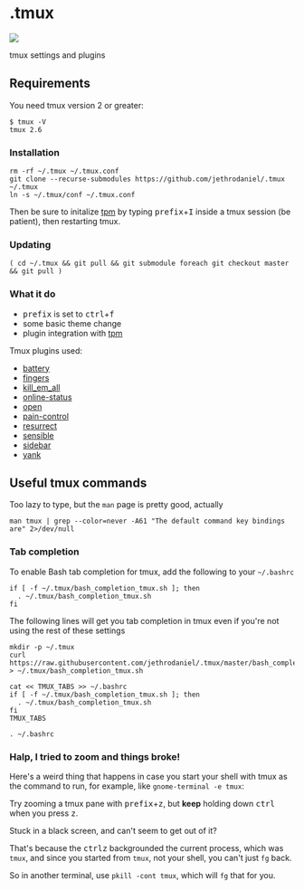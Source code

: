 # .tmux

![](https://img.shields.io/github/license/jethrodaniel/.tmux.svg)


tmux settings and plugins

## Requirements

You need tmux version 2 or greater:

```
$ tmux -V
tmux 2.6
```

### Installation

```
rm -rf ~/.tmux ~/.tmux.conf
git clone --recurse-submodules https://github.com/jethrodaniel/.tmux ~/.tmux
ln -s ~/.tmux/conf ~/.tmux.conf
```

Then be sure to initalize [tpm](https://github.com/tmux-plugins/tpm) by typing <kbd>prefix</kbd>+<kbd>I</kbd> inside a tmux session (be patient), then restarting tmux.

### Updating

```
( cd ~/.tmux && git pull && git submodule foreach git checkout master && git pull )
```

### What it do

- <kbd>prefix</kbd> is set to <kbd>ctrl</kbd>+<kbd>f</kbd>
- some basic theme change
- plugin integration with [tpm](https://github.com/tmux-plugins/tpm)

Tmux plugins used:
* [battery](https://github.com/tmux-plugins/tmux-battery)
* [fingers](https://github.com/Morantron/tmux-fingers)
* [kill_em_all](https://github.com/jethrodaniel/kill_em_all)
* [online-status](https://github.com/tmux-plugins/tmux-online-status)
* [open](https://github.com/tmux-plugins/tmux-open)
* [pain-control](https://github.com/tmux-plugins/tmux-pain-control)
* [resurrect](https://github.com/tmux-plugins/tmux-resurrect)
* [sensible](https://github.com/tmux-plugins/tmux-sensible)
* [sidebar](https://github.com/tmux-plugins/tmux-sidebar)
* [yank](https://github.com/tmux-plugins/tmux-yank)

## Useful tmux commands

Too lazy to type, but the `man` page is pretty good, actually

```
man tmux | grep --color=never -A61 "The default command key bindings are" 2>/dev/null
```

### Tab completion

To enable Bash tab completion for tmux, add the following to your `~/.bashrc`

```
if [ -f ~/.tmux/bash_completion_tmux.sh ]; then
  . ~/.tmux/bash_completion_tmux.sh
fi
```

The following lines will get you tab completion in tmux even if you're not using the rest of these settings

```
mkdir -p ~/.tmux
curl https://raw.githubusercontent.com/jethrodaniel/.tmux/master/bash_completion_tmux.sh > ~/.tmux/bash_completion_tmux.sh

cat << TMUX_TABS >> ~/.bashrc
if [ -f ~/.tmux/bash_completion_tmux.sh ]; then
  . ~/.tmux/bash_completion_tmux.sh
fi
TMUX_TABS

. ~/.bashrc
```

### Halp, I tried to zoom and things broke!

Here's a weird thing that happens in case you start your shell with tmux as
the command to run, for example, like `gnome-terminal -e tmux`:

Try zooming a tmux pane with <kbd>prefix</kbd>+<kbd>z</kbd>, but **keep**
holding down <kbd>ctrl</kbd> when you press <kbd>z</kbd>.

Stuck in a black screen, and can't seem to get out of it?

That's because the <kbd>ctrl</kbd><kbd>z</kbd> backgrounded the current
process, which was `tmux`, and since you started from `tmux`, not your shell,
you can't just `fg` back.

So in another terminal, use `pkill -cont tmux`, which will `fg` that for you.
